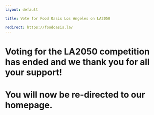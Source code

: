 ```yaml
---
layout: default

title: Vote for Food Oasis Los Angeles on LA2050

redirect: https://foodoasis.la/
---
```


# Voting for the LA2050 competition has ended and we thank you for all your support! 
# You will now be re-directed to our homepage.